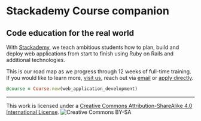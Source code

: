 # Stackademy Course companion
## Code education for the real world

With [Stackademy](http://stackademy.com), we teach ambitious students how to plan, build and deploy web applications from start to finish using Ruby on Rails and additional technologies.

This is our road map as we progress through 12 weeks of full-time training. If you would like to learn more, [visit us](http://stackademy.com), reach out via [email](mailto:hello@stackademy.com) or [apply directly](http://stackademy.com/apply).

```ruby
@course = Course.new(web_application_development)
```

---

This work is licensed under a [Creative Commons Attribution-ShareAlike 4.0 International License](creativecommons.org/licenses/by-sa/4.0/).
![Creative Commons BY-SA](https://i.creativecommons.org/l/by-sa/4.0/80x15.png)